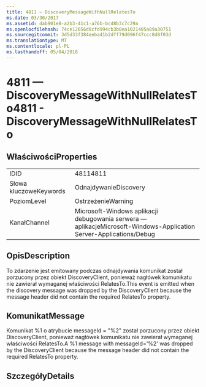 ```yaml
---
title: 4811 — DiscoveryMessageWithNullRelatesTo
ms.date: 03/30/2017
ms.assetid: dab901e8-a2b3-41c1-a76b-bcd8b3c7c29a
ms.openlocfilehash: 74ce12656d0cfd994cb3b0ea1021405a89a30751
ms.sourcegitcommit: 3d5d33f384eeba41b2dff79d096f47ccc8d8f03d
ms.translationtype: MT
ms.contentlocale: pl-PL
ms.lasthandoff: 05/04/2018
---
```

# <a name="4811---discoverymessagewithnullrelatesto"></a><span data-ttu-id="be35c-102">4811 — DiscoveryMessageWithNullRelatesTo</span><span class="sxs-lookup"><span data-stu-id="be35c-102">4811 - DiscoveryMessageWithNullRelatesTo</span></span>
## <a name="properties"></a><span data-ttu-id="be35c-103">Właściwości</span><span class="sxs-lookup"><span data-stu-id="be35c-103">Properties</span></span>  
  
|||  
|-|-|  
|<span data-ttu-id="be35c-104">ID</span><span class="sxs-lookup"><span data-stu-id="be35c-104">ID</span></span>|<span data-ttu-id="be35c-105">4811</span><span class="sxs-lookup"><span data-stu-id="be35c-105">4811</span></span>|  
|<span data-ttu-id="be35c-106">Słowa kluczowe</span><span class="sxs-lookup"><span data-stu-id="be35c-106">Keywords</span></span>|<span data-ttu-id="be35c-107">Odnajdywanie</span><span class="sxs-lookup"><span data-stu-id="be35c-107">Discovery</span></span>|  
|<span data-ttu-id="be35c-108">Poziom</span><span class="sxs-lookup"><span data-stu-id="be35c-108">Level</span></span>|<span data-ttu-id="be35c-109">Ostrzeżenie</span><span class="sxs-lookup"><span data-stu-id="be35c-109">Warning</span></span>|  
|<span data-ttu-id="be35c-110">Kanał</span><span class="sxs-lookup"><span data-stu-id="be35c-110">Channel</span></span>|<span data-ttu-id="be35c-111">Microsoft-Windows aplikacji debugowania serwera — aplikacje</span><span class="sxs-lookup"><span data-stu-id="be35c-111">Microsoft-Windows-Application Server-Applications/Debug</span></span>|  
  
## <a name="description"></a><span data-ttu-id="be35c-112">Opis</span><span class="sxs-lookup"><span data-stu-id="be35c-112">Description</span></span>  
 <span data-ttu-id="be35c-113">To zdarzenie jest emitowany podczas odnajdywania komunikat został porzucony przez obiekt DiscoveryClient, ponieważ nagłówek komunikatu nie zawierał wymaganej właściwości RelatesTo.</span><span class="sxs-lookup"><span data-stu-id="be35c-113">This event is emitted when the discovery message was dropped by the DiscoveryClient because the message header did not contain the required RelatesTo property.</span></span>  
  
## <a name="message"></a><span data-ttu-id="be35c-114">Komunikat</span><span class="sxs-lookup"><span data-stu-id="be35c-114">Message</span></span>  
 <span data-ttu-id="be35c-115">Komunikat %1 o atrybucie messageId = "%2" został porzucony przez obiekt DiscoveryClient, ponieważ nagłówek komunikatu nie zawierał wymaganej właściwości RelatesTo.</span><span class="sxs-lookup"><span data-stu-id="be35c-115">A %1 message with messageId='%2' was dropped by the DiscoveryClient because the message header did not contain the required RelatesTo property.</span></span>  
  
## <a name="details"></a><span data-ttu-id="be35c-116">Szczegóły</span><span class="sxs-lookup"><span data-stu-id="be35c-116">Details</span></span>
